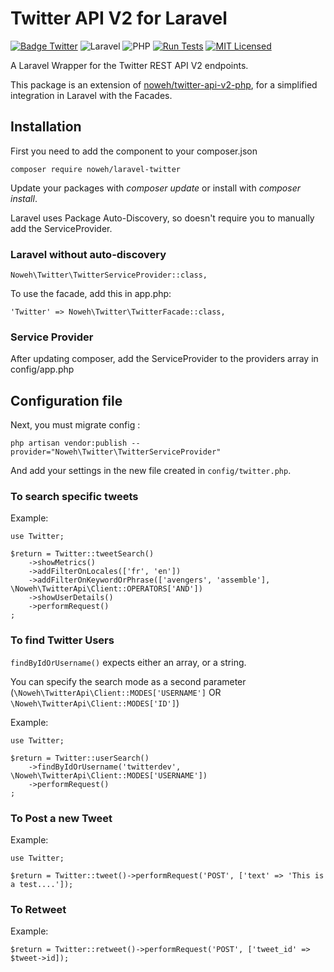 # Twitter API V2 for Laravel


[![Badge Twitter](https://img.shields.io/endpoint?url=https%3A%2F%2Ftwbadges.glitch.me%2Fbadges%2Fv2)](https://developer.twitter.com/en/docs/twitter-api)
![Laravel](https://img.shields.io/badge/Laravel-v6/7/8-828cb7.svg?style=flat-square&logo=Laravel&color=FF2D20)
![PHP](https://img.shields.io/badge/PHP-v7.4-828cb7.svg?style=flat-square)
[![Run Tests](https://github.com/noweh/twitter-api-v2-php/actions/workflows/run-tests.yml/badge.svg)](https://github.com/noweh/twitter-api-v2-php/actions/workflows/run-tests.yml)
[![MIT Licensed](https://img.shields.io/badge/license-MIT-brightgreen.svg?style=flat-square)](licence.md)

A Laravel Wrapper for the Twitter REST API V2 endpoints.

This package is an extension of [noweh/twitter-api-v2-php](https://github.com/noweh/twitter-api-v2-php), for a simplified integration in Laravel with the Facades.

## Installation
First you need to add the component to your composer.json
```
composer require noweh/laravel-twitter
```
Update your packages with *composer update* or install with *composer install*.

Laravel uses Package Auto-Discovery, so doesn't require you to manually add the ServiceProvider.

### Laravel without auto-discovery

    Noweh\Twitter\TwitterServiceProvider::class,

To use the facade, add this in app.php:

    'Twitter' => Noweh\Twitter\TwitterFacade::class,

### Service Provider
After updating composer, add the ServiceProvider to the providers array in config/app.php

## Configuration file

Next, you must migrate config :

    php artisan vendor:publish --provider="Noweh\Twitter\TwitterServiceProvider"

And add your settings in the new file created in `config/twitter.php`.

### To search specific tweets

Example:

    use Twitter;

    $return = Twitter::tweetSearch()
        ->showMetrics()
        ->addFilterOnLocales(['fr', 'en'])
        ->addFilterOnKeywordOrPhrase(['avengers', 'assemble'], \Noweh\TwitterApi\Client::OPERATORS['AND'])
        ->showUserDetails()
        ->performRequest()
    ;

### To find Twitter Users
`findByIdOrUsername()` expects either an array, or a string.

You can specify the search mode as a second parameter (`\Noweh\TwitterApi\Client::MODES['USERNAME']` OR `\Noweh\TwitterApi\Client::MODES['ID']`)

Example:

    use Twitter;
    
    $return = Twitter::userSearch()
        ->findByIdOrUsername('twitterdev', \Noweh\TwitterApi\Client::MODES['USERNAME'])
        ->performRequest()
    ;

### To Post a new Tweet

Example:

    use Twitter;

    $return = Twitter::tweet()->performRequest('POST', ['text' => 'This is a test....']);

### To Retweet

Example:

    $return = Twitter::retweet()->performRequest('POST', ['tweet_id' => $tweet->id]);